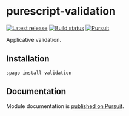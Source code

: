 # purescript-validation

[![Latest release](http://img.shields.io/github/release/purescript/purescript-validation.svg)](https://github.com/purescript/purescript-validation/releases)
[![Build status](https://github.com/purescript/purescript-validation/workflows/CI/badge.svg?branch=master)](https://github.com/purescript/purescript-validation/actions?query=workflow%3ACI+branch%3Amaster)
[![Pursuit](https://pursuit.purescript.org/packages/purescript-validation/badge)](https://pursuit.purescript.org/packages/purescript-validation)

Applicative validation.

## Installation

```
spago install validation
```

## Documentation

Module documentation is [published on Pursuit](http://pursuit.purescript.org/packages/purescript-validation).
